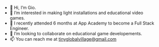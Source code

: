 - 👋 Hi, I’m Gio.
- 👀 I’m interested in making light installations and educational video games.
- 🌱 I recently attended 6 months at App Academy to become a Full Stack Engineer.
- 💞️ I’m looking to collaborate on educational game developements.
- 📫 You can reach me at tinyglobalvillage@gmail.com 

<!---
tinygvillage/tinygvillage is a ✨ special ✨ repository because its `README.md` (this file) appears on your GitHub profile.
You can click the Preview link to take a look at your changes.
--->
